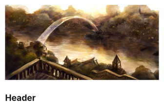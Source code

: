 <!-- TITLE: Silverymoon -->
<!-- SUBTITLE: A quick summary of Silverymoon -->

![Silverymoon](/uploads/silverymoon-moonbridge.jpg "The Moonbridge")
# Header